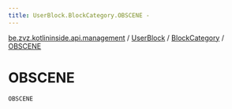 ```yaml
---
title: UserBlock.BlockCategory.OBSCENE - 
---
```


[be.zvz.kotlininside.api.management](../../index.html) / [UserBlock](../index.html) / [BlockCategory](index.html) / [OBSCENE](./-o-b-s-c-e-n-e.html)

# OBSCENE

`OBSCENE`